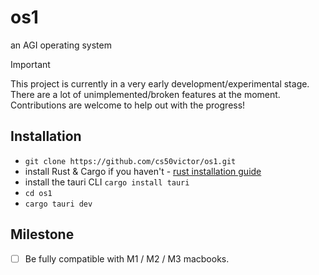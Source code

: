 # os1
an AGI operating system

> [!IMPORTANT]
> This project is currently in a very early development/experimental stage. There are a lot of unimplemented/broken features at the moment. Contributions are welcome to help out with the progress!

## Installation

- `git clone https://github.com/cs50victor/os1.git`
- install Rust & Cargo if you haven't - [rust installation guide](https://www.rust-lang.org/tools/install)
- install the tauri CLI `cargo install tauri`
- `cd os1`
- `cargo tauri dev`

## Milestone

- [ ] Be fully compatible with M1 / M2 / M3 macbooks.



